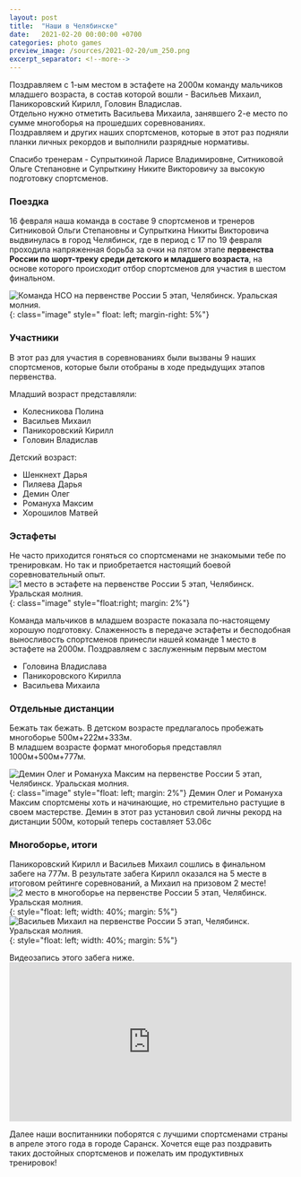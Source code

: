```yaml
---
layout: post
title:  "Наши в Челябинске"
date:   2021-02-20 00:00:00 +0700
categories: photo games
preview_image: /sources/2021-02-20/um_250.png
excerpt_separator: <!--more-->
---
```


Поздравляем с 1-ым местом в эстафете на 2000м команду мальчиков младшего возраста, в состав которой вошли - Васильев Михаил, Паникоровский Кирилл, Головин Владислав.  
Отдельно нужно отметить Васильева Михаила, занявшего 2-е место по сумме многоборья на прошедших соревнованиях.  
Поздравляем и других наших спортсменов, которые в этот раз подняли планки личных рекордов и выполнили разрядные нормативы.
<!--more-->
Спасибо тренерам - Супрыткиной Ларисе Владимировне, Ситниковой Ольге Степановне и Супрыткину Никите Викторовичу за высокую подготовку спортсменов.

### Поездка
16 февраля наша команда в составе 9 спортсменов и тренеров Ситниковой Ольги Степановны и Супрыткина Никиты Викторовича выдвинулась в город Челябинск, где в период с 17 по 19 февраля проходила напряженная борьба за 
очки на пятом этапе **первенства России по шорт-треку среди детского и младшего возраста**, на основе которого происходит отбор спортсменов для участия в шестом финальном.

![Команда НСО на первенстве России 5 этап, Челябинск. Уральская молния.](/sources/2021-02-20/um.png){: class="image" style=" float: left; margin-right: 5%"}

<style>
.image{
    width: 50%;
}
@media (max-width: 768px) {
.image{
    width: 100%;
}
}
</style>    

### Участники
В этот раз для участия в соревнованиях были вызваны 9 наших спортсменов, которые были отобраны в ходе предыдущих этапов первенства.

Младший возраст представляли:
- Колесникова Полина 
- Васильев Михаил
- Паникоровский Кирилл
- Головин Владислав

Детский возраст:
- Шенкнехт Дарья
- Пиляева Дарья
- Демин Олег
- Романуха Максим
- Хорошилов Матвей


### Эстафеты
Не часто приходится гоняться со спортсменами не знакомыми тебе по тренировкам. Но так и приобретается настоящий боевой соревновательный опыт.   
![1 место в эстафете на первенстве России 5 этап, Челябинск. Уральская молния.](/sources/2021-02-20/1_place_relay.jpeg){: class="image" style="float:right;  margin: 2%"}

Команда мальчиков в младшем возрасте показала по-настоящему хорошую подготовку. Слаженность в передаче эстафеты и бесподобная выносливость спортсменов принесли нашей команде 1 место в эстафете на 2000м. Поздравляем с заслуженным первым местом 
- Головина Владислава
- Паникоровского Кирилла
- Васильева Михаила

### Отдельные дистанции
Бежать так бежать. 
В детском возрасте предлагалось пробежать многоборье 500м+222м+333м.  
В младшем возрасте формат многоборья представлял 1000м+500м+777м.


![Демин Олег и Романуха Максим на первенстве России 5 этап, Челябинск. Уральская молния.](/sources/2021-02-20/romanuha_demin.jpeg){: class="image" style="float: left;  margin: 2%"}
Демин Олег и Романуха Максим спортсмены хоть и начинающие, но стремительно растущие в своем мастерстве. Демин в этот раз установил свой личны рекорд на дистанции 500м, который теперь составляет 53.06с 
<div style="clear: both;"></div>


### Многоборье, итоги
Паникоровский Кирилл и Васильев Михаил сошлись в финальном забеге на 777м.
В результате забега Кирилл оказался на 5 месте в итоговом рейтинге соревнований, а Михаил на призовом 2 месте!   
![2 место в многоборье на первенстве России 5 этап, Челябинск. Уральская молния.](/sources/2021-02-20/2_place_vasilev.jpeg){: style="float: left; width: 40%; margin: 5%"}
![Васильев Михаил на первенстве России 5 этап, Челябинск. Уральская молния.](/sources/2021-02-20/vasilev.png){: style="float: left; width: 40%; margin: 5%"}
<div style="clear: both;"></div>
Видеозапись этого забега ниже. 
<div class="ytcontainer">
<iframe width="560" height="315" src="https://www.youtube.com/embed/5k6rjoo-_UM" frameborder="0" allow="accelerometer; autoplay; clipboard-write; encrypted-media; gyroscope; picture-in-picture" allowfullscreen class="ytvideo"></iframe>
</div>

<style>
.ytcontainer {
    position: relative;
    width: 100%;
    height: 0;
    padding-bottom: 56.25%;
}
.ytvideo {
    position: absolute;
    top: 0;
    left: 0;
    width: 100%;
    height: 100%;
}
</style>


Далее наши воспитанники поборятся с лучшими спортсменами страны в апреле этого года в городе Саранск. Хочется еще раз поздравить таких достойных спортсменов и пожелать им продуктивных тренировок!
